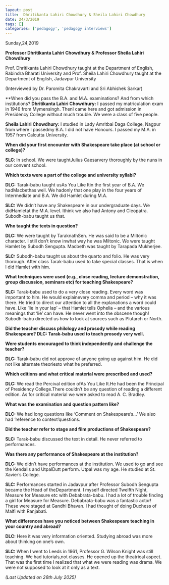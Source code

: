 ```yaml
---
layout: post
title:  Dhritikanta Lahiri Chowdhury & Sheila Lahiri Chowdhury
date: 24/3/2019
tags: []
categories: ['pedagogy', 'pedagogy interviews']
---
```


Sunday,24,2019

**Professor Dhritikanta Lahiri Chowdhury & Professor Sheila Lahiri Chowdhury**

Prof. Dhritikanta Lahiri Chowdhury taught at the Department of English, Rabindra Bharati University and Prof. Sheila Lahiri Chowdhury taught at the Department of English, Jadavpur University

(Interviewed by Dr. Paromita Chakravarti and Sri Abhishek Sarkar)

**When did you pass the B.A. and M.A. examinations? And from which institutions?
 **Dhritikanta Lahiri Chowdhury:** I passed my matriculation exam in 1946 from Mymensingh. ThenI came here and got admission in Presidency College without much trouble. We were a class of five people.

**Sheila Lahiri Chowdhury:** I studied in Lady Amritbai Daga College, Nagpur from where I passedmy B.A. I did not have Honours. I passed my M.A. in 1957 from Calcutta University.

**When did your first encounter with Shakespeare take place (at school or college)?**

**SLC**: In school. We were taughtJulius Caesarvery thoroughly by the nuns in our convent school.

**Which texts were a part of the college and university syllabi?**

**DLC:** Tarak-babu taught usAs You Like Itin the first year of B.A. We hadMacbethas well. We hadonly that one play in the four years of Intermediate and B.A. We did Hamlet during M.A.

**SLC:** We didn’t have any Shakespeare in our undergraduate days. We didHamletat the M.A. level. Ithink we also had Antony and Cleopatra. Subodh-babu taught us that.

**Who taught the texts in question?**

**DLC:** We were taught by TaraknathSen. He was said to be a Miltonic character. I still don’t know inwhat way he was Miltonic. We were taught Hamlet by Subodh Sengupta. Macbeth was taught by Tarapada Mukherjee.

**SLC:** Subodh-babu taught us about the quarto and folio. He was very thorough. After class Tarak-babu used to take special classes. That is when I did Hamlet with him.

**What techniques were used (e.g., close reading, lecture demonstration, group discussion, seminars etc) for teaching Shakespeare?**

**SLC:** Tarak-babu used to do a very close reading. Every word was important to him. He would explainevery comma and period – why it was there. He tried to direct our attention to all the explanations a word could have. Like ‘lie in your lap’ – that Hamlet tells Ophelia – and the various meanings that ‘lie’ can have. He never went into the obscene though! Subodh-babu directed us how to look at sources such as Plutarch or North.

**Did the teacher discuss philology and prosody while reading Shakespeare?
 **DLC:** Tarak-babu used to teach prosody very well.**

**Were students encouraged to think independently and challenge the teacher?**

**DLC:** Tarak-babu did not approve of anyone going up against him. He did not like alternate theoriesto what he preferred.

**Which editions and what critical material were prescribed and used?**

**DLC:** We read the Percival edition ofAs You Like It.He had been the Principal of Presidency College.There couldn’t be any question of reading a different edition. As for critical material we were asked to read A. C. Bradley.

**What was the examination and question pattern like?**

**DLC:** We had long questions like ‘Comment on Shakespeare’s…’ We also had ‘reference to context’questions.

**Did the teacher refer to stage and film productions of Shakespeare?**

**SLC:** Tarak-babu discussed the text in detail. He never referred to performances.

**Was there any performance of Shakespeare at the institution?**

**DLC:** We didn’t have performances at the institution. We used to go and see the Kendalls and UtpalDutt perform. Utpal was my age. He studied at St. Xavier’s College.

**SLC:** Performances started in Jadavpur after Professor Subodh Sengupta became the Head of theDepartment. I myself directed Twelfth Night, Measure for Measure etc with Debabrata-babu. I had a lot of trouble finding a girl for Measure for Measure. Debabrata-babu was a fantastic actor! These were staged at Gandhi Bhavan. I had thought of doing Duchess of Malfi with Ranjabati.

**What differences have you noticed between Shakespeare teaching in your country and abroad?**

**DLC:** Here it was very information oriented. Studying abroad was more about thinking on one’s own.

**SLC:** When I went to Leeds in 1961, Professor G. Wilson Knight was still teaching. We had tutorials,not classes. He opened up the theatrical aspect. That was the first time I realized that what we were reading was drama. We were not supposed to look at it only as a text.

*(Last Updated on 26th July 2025)*
